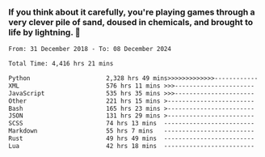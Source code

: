 ### If you think about it carefully, you're playing games through a very clever pile of sand, doused in chemicals, and brought to life by lightning.  👋


<!--START_SECTION:waka-->

```txt
From: 31 December 2018 - To: 08 December 2024

Total Time: 4,416 hrs 21 mins

Python                     2,328 hrs 49 mins>>>>>>>>>>>>>------------   52.74 %
XML                        576 hrs 11 mins >>>----------------------   13.05 %
JavaScript                 535 hrs 35 mins >>>----------------------   12.13 %
Other                      221 hrs 15 mins >------------------------   05.01 %
Bash                       165 hrs 23 mins >------------------------   03.75 %
JSON                       131 hrs 29 mins >------------------------   02.98 %
SCSS                       74 hrs 13 mins  -------------------------   01.68 %
Markdown                   55 hrs 7 mins   -------------------------   01.25 %
Rust                       49 hrs 49 mins  -------------------------   01.13 %
Lua                        42 hrs 18 mins  -------------------------   00.96 %
```

<!--END_SECTION:waka-->
